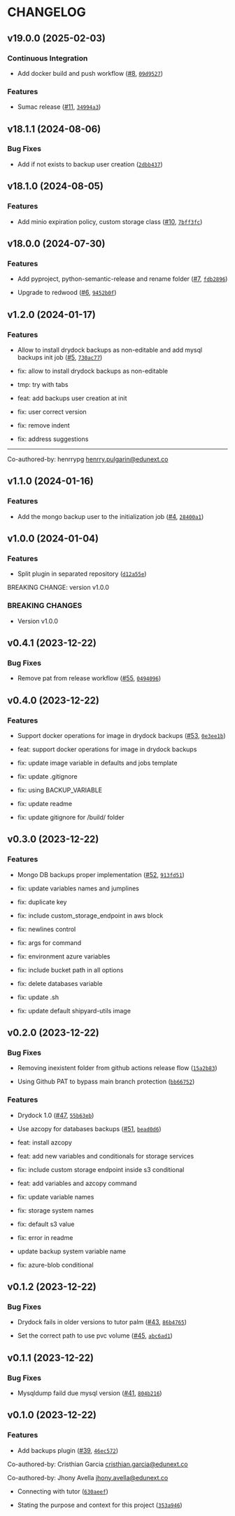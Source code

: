 # CHANGELOG


## v19.0.0 (2025-02-03)

### Continuous Integration

- Add docker build and push workflow ([#8](https://github.com/eduNEXT/drydock-backups/pull/8),
  [`09d9527`](https://github.com/eduNEXT/drydock-backups/commit/09d95274f52d0f27b1cd7903df6af8774438fab7))

### Features

- Sumac release ([#11](https://github.com/eduNEXT/drydock-backups/pull/11),
  [`34994a3`](https://github.com/eduNEXT/drydock-backups/commit/34994a36657bf45a19dcf45fcc613839fc9f0027))


## v18.1.1 (2024-08-06)

### Bug Fixes

- Add if not exists to backup user creation
  ([`2dbb437`](https://github.com/eduNEXT/drydock-backups/commit/2dbb437105e64e077e02338ac93c6a3b4950ac85))


## v18.1.0 (2024-08-05)

### Features

- Add minio expiration policy, custom storage class
  ([#10](https://github.com/eduNEXT/drydock-backups/pull/10),
  [`7bff3fc`](https://github.com/eduNEXT/drydock-backups/commit/7bff3fcea4b1661f6c0de315608fa5eca05bd30b))


## v18.0.0 (2024-07-30)

### Features

- Add pyproject, python-semantic-release and rename folder
  ([#7](https://github.com/eduNEXT/drydock-backups/pull/7),
  [`fdb2896`](https://github.com/eduNEXT/drydock-backups/commit/fdb28966631f8d63fbdb7b974680c497a93a78c4))

- Upgrade to redwood ([#6](https://github.com/eduNEXT/drydock-backups/pull/6),
  [`9452b0f`](https://github.com/eduNEXT/drydock-backups/commit/9452b0f4326aaa460f32bf7ea4f8c2d6e9d919db))


## v1.2.0 (2024-01-17)

### Features

- Allow to install drydock backups as non-editable and add mysql backups init job
  ([#5](https://github.com/eduNEXT/drydock-backups/pull/5),
  [`730ac77`](https://github.com/eduNEXT/drydock-backups/commit/730ac7723526caf4c7ec7581c7071658ba768bcf))

* fix: allow to install drydock backups as non-editable

* tmp: try with tabs

* feat: add backups user creation at init

* fix: user correct version

* fix: remove indent

* fix: address suggestions

---------

Co-authored-by: henrrypg <henrry.pulgarin@edunext.co>


## v1.1.0 (2024-01-16)

### Features

- Add the mongo backup user to the initialization job
  ([#4](https://github.com/eduNEXT/drydock-backups/pull/4),
  [`28400a1`](https://github.com/eduNEXT/drydock-backups/commit/28400a11ef7c127d8dea4e466216553666249f8d))


## v1.0.0 (2024-01-04)

### Features

- Split plugin in separated repository
  ([`d12a55e`](https://github.com/eduNEXT/drydock-backups/commit/d12a55edfda68d09f1743b2f56ba3a73572183e7))

BREAKING CHANGE: version v1.0.0

### BREAKING CHANGES

- Version v1.0.0


## v0.4.1 (2023-12-22)

### Bug Fixes

- Remove pat from release workflow ([#55](https://github.com/eduNEXT/drydock-backups/pull/55),
  [`0494096`](https://github.com/eduNEXT/drydock-backups/commit/04940966d28820ed8b43122f274689e8d5e2cb57))


## v0.4.0 (2023-12-22)

### Features

- Support docker operations for image in drydock backups
  ([#53](https://github.com/eduNEXT/drydock-backups/pull/53),
  [`0e3ee1b`](https://github.com/eduNEXT/drydock-backups/commit/0e3ee1baf61b42d2188712dfae38ab4d2a58bfde))

* feat: support docker operations for image in drydock backups

* fix: update image variable in defaults and jobs template

* fix: update .gitignore

* fix: using BACKUP_VARIABLE

* fix: update readme

* fix: update gitignore for /build/ folder


## v0.3.0 (2023-12-22)

### Features

- Mongo DB backups proper implementation ([#52](https://github.com/eduNEXT/drydock-backups/pull/52),
  [`913fd51`](https://github.com/eduNEXT/drydock-backups/commit/913fd51af38d8e69d3b72d4d1138d68650df08d2))

* fix: update variables names and jumplines

* fix: duplicate key

* fix: include custom_storage_endpoint in aws block

* fix: newlines control

* fix: args for command

* fix: environment azure variables

* fix: include bucket path in all options

* fix: delete databases variable

* fix: update .sh

* fix: update default shipyard-utils image


## v0.2.0 (2023-12-22)

### Bug Fixes

- Removing inexistent folder from github actions release flow
  ([`15a2b83`](https://github.com/eduNEXT/drydock-backups/commit/15a2b832edb8054d9b233c35d86a86a509d23279))

- Using Github PAT to bypass main branch protection
  ([`bb66752`](https://github.com/eduNEXT/drydock-backups/commit/bb66752191a47fa852a42ff84be3461a7a8ccc7d))

### Features

- Drydock 1.0 ([#47](https://github.com/eduNEXT/drydock-backups/pull/47),
  [`55b63eb`](https://github.com/eduNEXT/drydock-backups/commit/55b63eb64a233926177c933a8f686648443d0398))

- Use azcopy for databases backups ([#51](https://github.com/eduNEXT/drydock-backups/pull/51),
  [`bead0d6`](https://github.com/eduNEXT/drydock-backups/commit/bead0d6d303eeb73d47af376ea292736c77c7787))

* feat: install azcopy

* feat: add new variables and conditionals for storage services

* fix: include custom storage endpoint inside s3 conditional

* feat: add variables and azcopy command

* fix: update variable names

* fix: storage system names

* fix: default s3 value

* fix: error in readme

* update backup system variable name

* fix: azure-blob conditional


## v0.1.2 (2023-12-22)

### Bug Fixes

- Drydock fails in older versions to tutor palm
  ([#43](https://github.com/eduNEXT/drydock-backups/pull/43),
  [`86b4765`](https://github.com/eduNEXT/drydock-backups/commit/86b47650af6e1136ebd172384ce829de2efcb6a1))

- Set the correct path to use pvc volume ([#45](https://github.com/eduNEXT/drydock-backups/pull/45),
  [`abc6ad1`](https://github.com/eduNEXT/drydock-backups/commit/abc6ad18f82eb953c144adfdce34dd4bca4844ba))


## v0.1.1 (2023-12-22)

### Bug Fixes

- Mysqldump faild due mysql version ([#41](https://github.com/eduNEXT/drydock-backups/pull/41),
  [`804b216`](https://github.com/eduNEXT/drydock-backups/commit/804b2162dbd438ed590e02035cdff2707890dc53))


## v0.1.0 (2023-12-22)

### Features

- Add backups plugin ([#39](https://github.com/eduNEXT/drydock-backups/pull/39),
  [`46ec572`](https://github.com/eduNEXT/drydock-backups/commit/46ec572ab001bafb0cbf5619d5faac3992182207))

Co-authored-by: Cristhian Garcia <cristhian.garcia@edunext.co>

Co-authored-by: Jhony Avella <jhony.avella@edunext.co>

- Connecting with tutor
  ([`630aeef`](https://github.com/eduNEXT/drydock-backups/commit/630aeef72b8c386879d76d0e07c20ffac71aa2cb))

- Stating the purpose and context for this project
  ([`353a946`](https://github.com/eduNEXT/drydock-backups/commit/353a946973ac42940fce4e720207473c17701fde))
